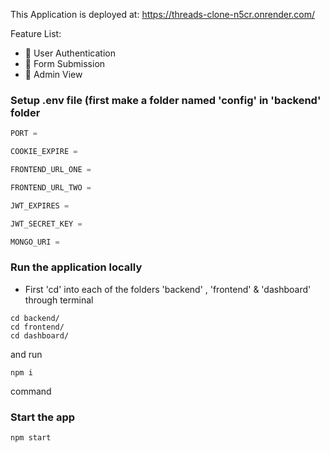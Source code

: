 This Application is deployed at: https://threads-clone-n5cr.onrender.com/

Feature List:

-   🎃 User Authentication
-   📝 Form Submission
-   👀 Admin View

### Setup .env file (first make a folder named 'config' in 'backend' folder

```js
PORT =

COOKIE_EXPIRE = 

FRONTEND_URL_ONE = 

FRONTEND_URL_TWO = 

JWT_EXPIRES = 

JWT_SECRET_KEY = 

MONGO_URI = 
```

### Run the application locally

- First 'cd' into each of the folders 'backend' , 'frontend' & 'dashboard' through terminal
```shell
cd backend/ 
cd frontend/ 
cd dashboard/ 
```

and run 

```shell
npm i
```
command

### Start the app

```shell
npm start
```
